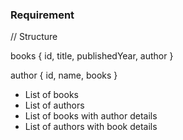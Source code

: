 ### Requirement

// Structure

books {
id,
title,
publishedYear,
author
}

author {
id,
name,
books
}

<!-- Data -->

- List of books
- List of authors
- List of books with author details
- List of authors with book details

